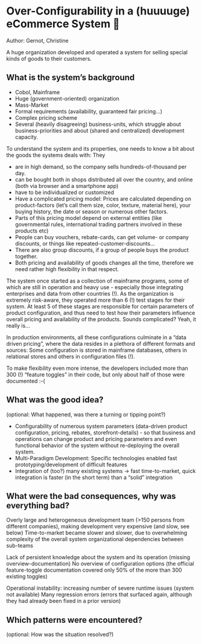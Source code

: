 # Over-Configurability in a (huuuuge) eCommerce System 🚧
Author: Gernot, Christine

A huge organization developed and operated a system for selling special kinds of goods to their customers. 

## What is the system’s background

* Cobol, Mainframe
* Huge (government-oriented) organization
* Mass-Market
* Formal requirements (availability, guaranteed fair pricing…)
* Complex pricing scheme
* Several (heavily disagreeing) business-units, which struggle about business-priorities and about (shared and centralized) development capacity.


To understand the system and its properties, one needs to know a bit about the goods the systems deals with: They

* are in high demand, so the company sells hundreds-of-thousand per day.
* can be bought both in shops distributed all over the country, and online (both via browser and a smartphone app)
* have to be individualized or customized
* Have a complicated pricing model: Prices are calculated depending on product-factors (let’s call them size, color, texture, material here), your buying history, the date or season or numerous other factors.
* Parts of this pricing model depend on external entities (like governmental rules, international trading partners involved in these products etc)
* People can buy vouchers, rebate-cards, can get volume- or company discounts, or things like repeated-customer-discounts…
* There are also group discounts, if a group of people buys the product together.
* Both pricing and availability of goods changes all the time, therefore we need rather high flexibility in that respect.

The system once started as a collection of mainframe programs, some of which are still in operation and heavy use - especially those integrating enterprises and data from other countries (!). 
As the organization is extremely risk-aware, they operated more than 6 (!) test stages for their system. At least 5 of these stages are responsible for certain parameters of product configuration, and thus need to test how their parameters influence overall pricing and availability of the products. Sounds complicated? Yeah, it really is…

In production environments, all these configurations culminate in a “data driven pricing”, where the data resides in a plethora of different formats and sources: Some configuration is stored in mainframe databases, others in relational stores and others in configuration files (!).

To make flexibility even more intense, the developers included more than 300 (!) “feature toggles” in their code, but only about half of those were documented :-(



## What was the good idea?
(optional: What happened, was there a turning or tipping point?)

* Configurability of numerous system parameters (data-driven product configuration, pricing, rebates, storefront-details) - so that business and operations can change product and pricing parameters and even functional behavior of the system without re-deploying the overall system.
* Multi-Paradigm Development: Specific technologies enabled fast prototyping/development of difficult features
* Integration of (too?) many existing systems -> fast time-to-market, quick integration is faster (in the short term) than a “solid” integration


## What were the bad consequences, why was everything bad?


Overly large and heterogeneous development team (>150 persons from different companies), making development very expensive (and slow, see below)
Time-to-market became slower and slower, due to 
overwhelming complexity of the overall system
organizational dependencies between sub-teams

Lack of persistent knowledge about the system and its operation (missing overview-documentation)
No overview of configuration options (the official feature-toggle documentation covered only 50% of the more than 300 existing toggles)

Operational instability: increasing number of severe runtime issues (system not available)
Many regression errors (errors that surfaced again, although they had already been fixed in a prior version)


## Which patterns were encountered?
(optional: How was the situation resolved?)
